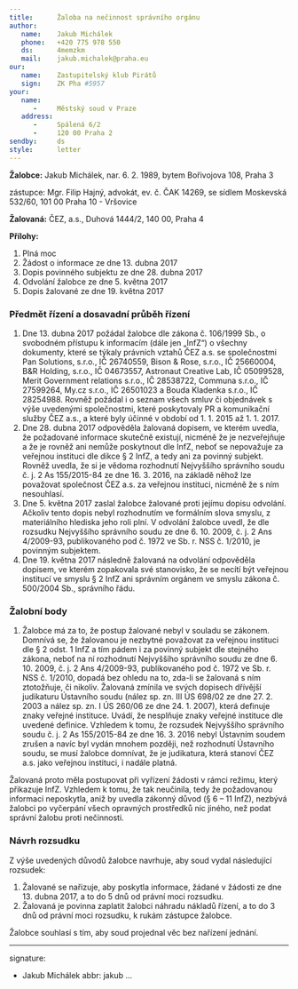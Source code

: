 ```yaml
---
title:      Žaloba na nečinnost správního orgánu
author:
   name:    Jakub Michálek
   phone:   +420 775 978 550
   ds:      4memzkm
   mail:    jakub.michalek@praha.eu
our:
   name:    Zastupitelský klub Pirátů
   sign:    ZK Pha #5957
your:
   name:    
      -     Městský soud v Praze
   address:
      -     Spálená 6/2
      -     120 00 Praha 2
sendby:     ds
style:      letter
---
```


**Žalobce:**   Jakub Michálek, nar. 6. 2. 1989, bytem Bořivojova 108, Praha 3

zástupce:  Mgr. Filip Hajný, advokát, ev. č. ČAK 14269, se sídlem Moskevská 532/60, 101 00 Praha 10 - Vršovice

**Žalovaná:**  ČEZ, a.s., Duhová 1444/2, 140 00, Praha 4

**Přílohy:**

1. Plná moc
2. Žádost o informace ze dne 13. dubna 2017
4. Dopis povinného subjektu ze dne 28. dubna 2017
5. Odvolání žalobce ze dne 5. května 2017
6. Dopis žalované ze dne 19. května 2017

### Předmět řízení a dosavadní průběh řízení

1. Dne 13. dubna 2017 požádal žalobce dle zákona č. 106/1999 Sb., o svobodném přístupu k informacím (dále jen „InfZ“) o všechny dokumenty, které se týkaly právních vztahů ČEZ a.s. se společnostmi Pan Solutions, s.r.o., IČ 26740559, Bison & Rose, s.r.o., IČ 25660004, B&R Holding, s.r.o., IČ 04673557, Astronaut Creative Lab, IČ 05099528, Merit Government relations s.r.o., IČ 28538722, Communa s.r.o., IČ 27599264, My.cz s.r.o., IČ 26501023 a Bouda Kladenka s.r.o., IČ 28254988. Rovněž požádal i o seznam všech smluv či objednávek s výše uvedenými společnostmi, které poskytovaly PR a komunikační služby ČEZ a.s., a které byly účinné v období od 1. 1. 2015 až 1. 1. 2017.
2. Dne 28. dubna 2017 odpověděla žalovaná dopisem, ve kterém uvedla, že požadované informace skutečně existují, nicméně že je nezveřejňuje a že je rovněž ani nemůže poskytnout dle InfZ, neboť se nepovažuje za veřejnou instituci dle dikce § 2 InfZ, a tedy ani za povinný subjekt. Rovněž uvedla, že si je vědoma rozhodnutí Nejvyššího správního soudu č. j. 2 As 155/2015-84 ze dne 16. 3. 2016, na základě něhož lze považovat společnost ČEZ a.s. za veřejnou instituci, nicméně že s ním nesouhlasí.
3. Dne 5. května 2017 zaslal žalobce žalované proti jejímu dopisu odvolání. Ačkoliv tento dopis nebyl rozhodnutím ve formálním slova smyslu, z materiálního hlediska jeho roli plní. V odvolání žalobce uvedl, že dle rozsudku Nejvyššího správního soudu ze dne 6. 10. 2009, č. j. 2 Ans 4/2009-93, publikovaného pod č. 1972 ve Sb. r. NSS č. 1/2010, je povinným subjektem.
4. Dne 19. května 2017 následně žalovaná na odvolání odpověděla dopisem, ve kterém zopakovala své stanovisko, že se necítí být veřejnou institucí ve smyslu § 2 InfZ ani správním orgánem ve smyslu zákona č. 500/2004 Sb., správního řádu. 

### Žalobní body

1. Žalobce má za to, že postup žalované nebyl v souladu se zákonem. Domnívá se, že žalovanou je nezbytné považovat za veřejnou instituci dle § 2 odst. 1 InfZ a tím pádem i za povinný subjekt dle stejného zákona, neboť na ní rozhodnutí Nejvyššího správního soudu ze dne 6. 10. 2009, č. j. 2 Ans 4/2009-93, publikovaného pod č. 1972 ve Sb. r. NSS č. 1/2010, dopadá bez ohledu na to, zda-li se žalovaná s ním ztotožňuje, či nikoliv. Žalovaná zmínila ve svých dopisech dřívější judikaturu Ústavního soudu (nález sp. zn. III ÚS 698/02 ze dne 27. 2. 2003 a nález sp. zn. I ÚS 260/06 ze dne 24. 1. 2007), která definuje znaky veřejné instituce. Uvádí, že nesplňuje znaky veřejné instituce dle uvedené definice. Vzhledem k tomu, že rozsudek Nejvyššího správního soudu č. j. 2 As 155/2015-84 ze dne 16. 3. 2016 nebyl Ústavním soudem zrušen a navíc byl vydán mnohem později, než rozhodnutí Ústavního soudu, se musí žalobce domnívat, že je judikatura, která stanoví ČEZ a.s. jako veřejnou instituci, i nadále platná. 

Žalovaná proto měla postupovat při vyřízení žádosti v rámci režimu, který přikazuje InfZ. Vzhledem k tomu, že tak neučinila, tedy že požadovanou informaci neposkytla, aniž by uvedla zákonný důvod (§ 6 – 11 InfZ), nezbývá žalobci po vyčerpání všech opravných prostředků nic jiného, než podat správní žalobu proti nečinnosti.

### Návrh rozsudku

Z výše uvedených důvodů žalobce navrhuje, aby soud vydal následující rozsudek:

1. Žalované se nařizuje, aby poskytla informace, žádané v žádosti ze dne 13. dubna 2017, a to do 5 dnů od právní moci rozsudku.
2. Žalovaná je povinna zaplatit žalobci náhradu nákladů řízení, a to do 3 dnů od právní moci rozsudku, k rukám zástupce žalobce.

Žalobce souhlasí s tím, aby soud projednal věc bez nařízení jednání. 

---
signature:
  - Jakub Michálek
abbr:       jakub
...
